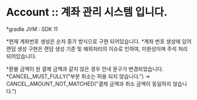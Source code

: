 # Account :: 계좌 관리 시스템 입니다.

*gradle JVM : SDK 11

*현재 계좌번호 생성은 순차 증가 방식으로 구현 되어있습니다.
*계좌 번호 생성에 있어 랜덤 생성 구현은 랜덤 생성 기준 및 예외처리의 이슈로 인하여, 미완성이며 주석 처리 되어있습니다. 

*환불 금액이 원 결제 금액과 같지 않은 경우 안내 문구가 변경되었습니다. 
*CANCEL_MUST_FULLY("부분 취소는 허용 되지 않습니다.") -> CANCEL_AMOUNT_NOT_MATCHED("결제 금액과 취소 금액이 동일하지 않습니다.")
